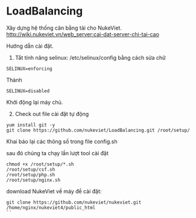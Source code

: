 # LoadBalancing
Xây dựng hệ thống cân bằng tải cho NukeViet. http://wiki.nukeviet.vn/web_server:cai-dat-server-chi-tai-cao

Hướng dẫn cài đặt.

1) Tắt tính năng selinux: /etc/selinux/config bằng cách sửa chữ 
```
SELINUX=enforcing
```
Thành
```
SELINUX=disabled
```
Khởi động lại máy chủ.

2) Check out file cài đặt tự động 
```
yum install git -y
git clone https://github.com/nukeviet/LoadBalancing.git /root/setup/
```

Khai báo lại các thông số trong file config.sh

sau đó chúng ta chạy lần lượt tool cài đặt
```
chmod +x /root/setup/*.sh
/root/setup/csf.sh
/root/setup/php.sh
/root/setup/nginx.sh

````

download NukeViet về máy đề cài đặt:
```
git clone https://github.com/nukeviet/nukeviet.git /home/nginx/nukeviet4/public_html
``

